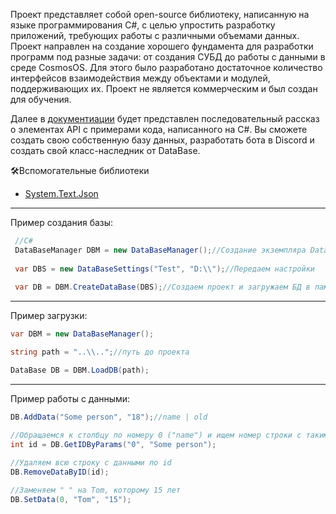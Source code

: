 Проект представляет собой open-source библиотеку, написанную на языке программирования C#, с целью упростить разработку приложений, требующих работы с различными объемами данных. Проект направлен на создание хорошего фундамента для разработки программ под разные задачи: от создания СУБД до работы с данными в среде CosmosOS. Для этого было разработано достаточное количество интерфейсов взаимодействия между объектами и модулей, поддерживающих их. Проект не является коммерческим и был создан для обучения.

Далее в [документиации](https://docs.google.com/document/d/1ekIoIGqzT_iCoHpOobplHOc7ajQwUDz_D_OkgWtXOpo/edit?usp=sharing) будет представлен последовательный рассказ о элементах API с примерами кода, написанного на C#.
Вы сможете создать свою собственную базу данных, разработать бота в Discord и создать свой класс-наследник от DataBase. 

🛠️Вспомогательные библиотеки
* [System.Text.Json](https://learn.microsoft.com/en-us/dotnet/standard/serialization/system-text-json/how-to)
  
____
Пример создания базы:
```C#
 //C# 
 DataBaseManager DBM = new DataBaseManager();//Создание экземпляра DataBaseManager
 
 var DBS = new DataBaseSettings("Test", "D:\\");//Передаем настройки
 
 var DB = DBM.CreateDataBase(DBS);//Создаем проект и загружаем БД в память
```
____
  Пример загрузки:
```c#
var DBM = new DataBaseManager();

string path = "..\\..";//путь до проекта

DataBase DB = DBM.LoadDB(path);
```
___
  Пример работы с данными: 
```c#
DB.AddData("Some person", "18");//name | old

//Обращаемся к столбцу по номеру 0 ("name") и ищем номер строки с такими данными
int id = DB.GetIDByParams("0", "Some person");
              
//Удаляем всю строку с данными по id
DB.RemoveDataByID(id);

//Заменяем " " на Tom, которому 15 лет
DB.SetData(0, "Tom", "15");

``` 
